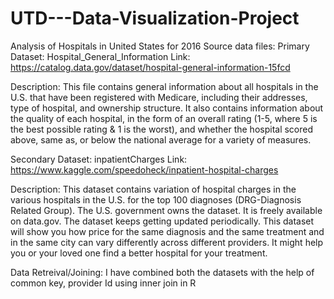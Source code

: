 # UTD---Data-Visualization-Project

Analysis of Hospitals in United States for 2016 Source data files: Primary Dataset: Hospital_General_Information Link: https://catalog.data.gov/dataset/hospital-general-information-15fcd

Description: This file contains general information about all hospitals in the U.S. that have been registered with Medicare, including their addresses, type of hospital, and ownership structure. It also contains information about the quality of each hospital, in the form of an overall rating (1-5, where 5 is the best possible rating & 1 is the worst), and whether the hospital scored above, same as, or below the national average for a variety of measures.

Secondary Dataset: inpatientCharges Link: https://www.kaggle.com/speedoheck/inpatient-hospital-charges

Description: This dataset contains variation of hospital charges in the various hospitals in the U.S. for the top 100 diagnoses (DRG-Diagnosis Related Group). The U.S. government owns the dataset. It is freely available on data.gov. The dataset keeps getting updated periodically. This dataset will show you how price for the same diagnosis and the same treatment and in the same city can vary differently across different providers. It might help you or your loved one find a better hospital for your treatment.

Data Retreival/Joining: I have combined both the datasets with the help of common key, provider Id using inner join in R
